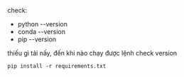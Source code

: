 check:
- python --version
- conda --version
- pip --version

thiếu gì tải nấy, đến khi nào chạy được lệnh check version


```
pip install -r requirements.txt
```